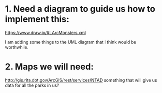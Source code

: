 # 1. Need a diagram to guide us how to implement this:

https://www.draw.io/#LArcMonsters.xml

I am adding some things to the UML diagram that I think would be worthwhile.

# 2. Maps we will need:
http://gis.rita.dot.gov/ArcGIS/rest/services/NTAD
something that will give us data for all the parks in us?
